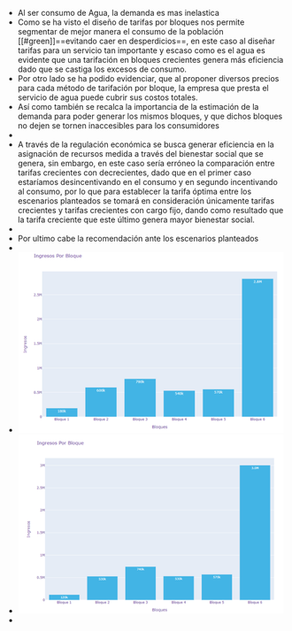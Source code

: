 - Al ser consumo de Agua, la demanda es mas inelastica
- Como se ha visto el diseño de tarifas por bloques nos permite segmentar de mejor manera el consumo de la población [[#green]]==evitando caer en desperdicios==, en este caso al diseñar tarifas para un servicio tan importante y escaso como es el agua es evidente que una tarifación en bloques crecientes genera más eficiencia dado que se castiga los excesos de consumo.
- Por otro lado se ha podido evidenciar, que al proponer diversos precios para cada método de tarifación  por bloque, la empresa que presta el servicio de agua puede cubrir sus costos totales.
- Así como también se recalca la importancia de la estimación de la demanda para poder generar los mismos bloques, y que dichos bloques no dejen se tornen inaccesibles para los consumidores
-
- A través de la regulación económica se busca generar eficiencia en la asignación de recursos medida a través del bienestar social que se genera, sin embargo, en este caso sería erróneo la comparación entre tarifas crecientes con decrecientes, dado que en el primer caso estaríamos desincentivando en el consumo y en segundo incentivando al consumo, por lo que para establecer la tarifa óptima entre los escenarios planteados se tomará en consideración únicamente tarifas crecientes y tarifas crecientes con cargo fijo, dando como resultado que la tarifa creciente que este último genera mayor bienestar social.
-
- Por ultimo cabe la recomendación ante los escenarios planteados
-
- ![image.png](../assets/image_1656199939217_0.png)
- ![image.png](../assets/image_1656199950789_0.png)
-